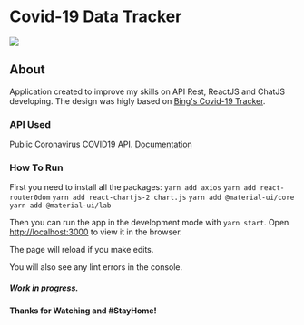 # Covid-19 Data Tracker
<img src="https://imgur.com/nWMhHcL.jpg" />

## About
Application created to improve my skills on API Rest, ReactJS and ChatJS developing. The design was higly based on [Bing's Covid-19 Tracker](https://bing.com/covid/).

### API Used
Public Coronavirus COVID19 API. 
[Documentation](https://documenter.getpostman.com/view/10808728/SzS8rjbc?version=latest)

### How To Run
First you need to install all the packages:
`yarn add axios`
`yarn add react-router0dom`
`yarn add react-chartjs-2 chart.js`
`yarn add @material-ui/core`
`yarn add @material-ui/lab`

Then you can run the app in the development mode with `yarn start`.
Open [http://localhost:3000](http://localhost:3000) to view it in the browser.

The page will reload if you make edits.

You will also see any lint errors in the console.
<br/>
##### Work in progress.
#### Thanks for Watching and #StayHome!